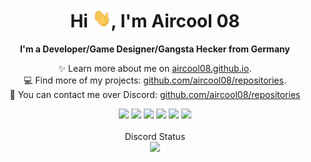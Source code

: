 <div align="center">
  <h1 align="center">Hi <img src="images/wave.gif" width="30px" height="30px">, I'm Aircool 08</h1>
  <b>I'm a Developer/Game Designer/Gangsta Hecker from Germany</b>
</div>

<div align="center">
   
  ✨ Learn more about me on [aircool08.github.io](https://aircool08.github.io). <br>
  💻 Find more of my projects: [github.com/aircool08/repositories](https://github.com/aircool08?tab=repositories). <br>
  💌 You can contact me over Discord: [github.com/aircool08/repositories](https://github.com/aircool08?tab=repositories)
</div>

<div align="center">
  <a href = "https://youtube.com/aircool08"><img src="https://img.icons8.com/fluent/48/000000/youtube.png"/></a>
  <a href = "https://twitch.tv/aircool08"><img src="https://img.icons8.com/fluent/48/000000/twitch.png"/></a>
  <a href = "https://www.reddit.com/aircool08/"><img src="https://img.icons8.com/fluent/48/000000/reddit.png"/></a>  
  <a href = "https://solo.to/aircool08"><img src="https://img.icons8.com/color/48/000000/linktree.png"/></a> 
  <a href = "https://dsc.gg/aircool"><img src="https://img.icons8.com/color/48/000000/discord.png"/></a>
  <a href = "https://aircool08.github.io"><img src="https://img.icons8.com/color/48/000000/github.png"/></a>     
</div> 
<br>
  </div>
</details>
<div align="center">
  <summary>Discord Status</summary>
  <div>
    <a href="https://discord.com/users/779429650832031774" target="_blank">
      <img src="https://discord.c99.nl/widget/theme-3/779429650832031774.png" width="355px">
    </a> <br>
  </div>
</div>